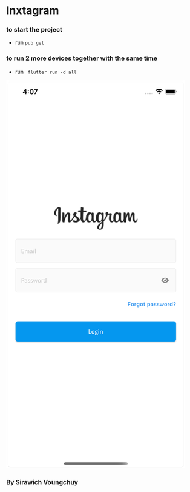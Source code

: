 # Inxtagram

### to start the project
- run `pub get`


### to run 2 more devices together with the same time
- run ``  flutter run -d all ``

![](assets/login_screen_shot.png)

### By Sirawich Voungchuy
